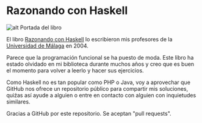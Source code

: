 # Razonando con Haskell

![alt Portada del libro](http://www.lcc.uma.es/~pepeg/pfHaskell/portada.jpg)

El libro [Razonando con Haskell](http://www.lcc.uma.es/~pepeg/pfHaskell/) lo escribieron mis profesores de la [Universidad de Málaga](https://www.uma.es) en 2004.

Parece que la programación funcional se ha puesto de moda. Este libro ha estado olvidado en mi biblioteca durante muchos años y creo que es buen el momento para volver a leerlo y hacer sus ejercicios.

Como Haskell no es tan popular como PHP o Java, voy a aprovechar que GitHub nos ofrece un repositorio público para compartir mis soluciones, quiźas así ayude a alguien o entre en contacto con alguien con inquietudes similares.

Gracias a GitHub por este repositorio. Se aceptan "pull requests".
